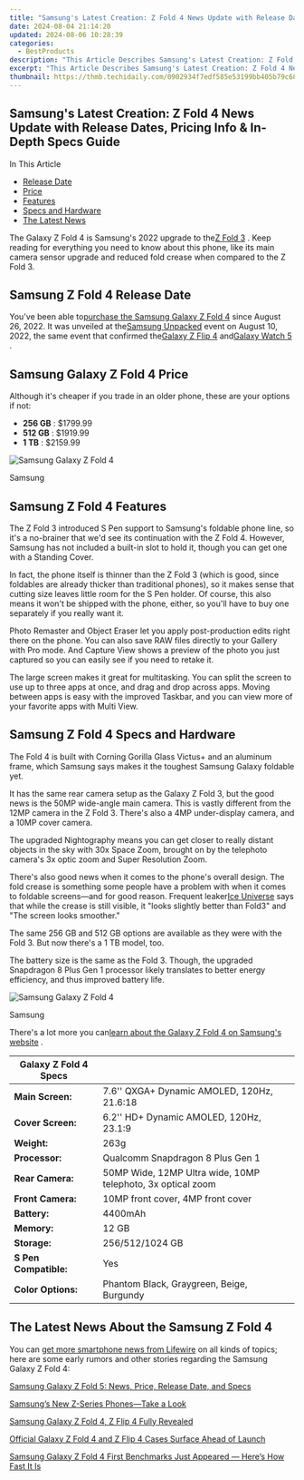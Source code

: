 ```yaml
---
title: "Samsung's Latest Creation: Z Fold 4 News Update with Release Dates, Pricing Info & In-Depth Specs Guide"
date: 2024-08-04 21:14:20
updated: 2024-08-06 10:28:39
categories:
  - BestProducts
description: "This Article Describes Samsung's Latest Creation: Z Fold 4 News Update with Release Dates, Pricing Info & In-Depth Specs Guide"
excerpt: "This Article Describes Samsung's Latest Creation: Z Fold 4 News Update with Release Dates, Pricing Info & In-Depth Specs Guide"
thumbnail: https://thmb.techidaily.com/0902934f7edf585e53199bb405b79c684665bcaad3a1bcb366b5dba56b094eb6.jpg
---
```


## Samsung's Latest Creation: Z Fold 4 News Update with Release Dates, Pricing Info & In-Depth Specs Guide

 In This Article

* [Release Date](https://www.lifewire.com/#toc-samsung-z-fold-4-release-date)
* [Price](https://www.lifewire.com/#toc-samsung-galaxy-z-fold-4-price)
* [Features](https://www.lifewire.com/#toc-samsung-z-fold-4-features)
* [Specs and Hardware](https://www.lifewire.com/#toc-samsung-z-fold-4-specs-and-hardware)
* [The Latest News](https://www.lifewire.com/#toc-the-latest-news-about-the-samsung-z-fold-4)

 The Galaxy Z Fold 4 is Samsung's 2022 upgrade to the[Z Fold 3](https://www.lifewire.com/samsung-galaxy-z-fold-3-5184836) . Keep reading for everything you need to know about this phone, like its main camera sensor upgrade and reduced fold crease when compared to the Z Fold 3.

## Samsung Z Fold 4 Release Date

 You've been able to[purchase the Samsung Galaxy Z Fold 4](https://shop-links.co/link/?exclusive=1&publisher_slug=itechdaily19598&url=https%3A%2F%2Fwww.samsung.com%2Fus%2Fsmartphones%2Fgalaxy-z-fold5%2Fbuy%2F) since August 26, 2022\. It was unveiled at the[Samsung Unpacked](https://www.lifewire.com/samsung-unpacked-news-and-rumors-5093153) event on August 10, 2022, the same event that confirmed the[Galaxy Z Flip 4](https://www.lifewire.com/samsung-z-flip-4-news-and-rumors-5525574) and[Galaxy Watch 5](https://www.lifewire.com/samsung-galaxy-watch-5-5215429) .  

## Samsung Galaxy Z Fold 4 Price

 Although it's cheaper if you trade in an older phone, these are your options if not:

* **256 GB** : $1799.99
* **512 GB** : $1919.99
* **1 TB** : $2159.99

![Samsung Galaxy Z Fold 4](https://www.lifewire.com/thmb/zNaJ5MLUzPKwQXr_39MJdw-drNE=/960x0/filters:no_upscale():max_bytes(200000):strip_icc():format(webp)/z-fold-4-c282d81a96a24dff8cb96a346c1e1332.png)

Samsung

## Samsung Z Fold 4 Features

 The Z Fold 3 introduced S Pen support to Samsung's foldable phone line, so it's a no-brainer that we'd see its continuation with the Z Fold 4\. However, Samsung has not included a built-in slot to hold it, though you can get one with a Standing Cover.

 In fact, the phone itself is thinner than the Z Fold 3 (which is good, since foldables are already thicker than traditional phones), so it makes sense that cutting size leaves little room for the S Pen holder. Of course, this also means it won't be shipped with the phone, either, so you'll have to buy one separately if you really want it.

 Photo Remaster and Object Eraser let you apply post-production edits right there on the phone. You can also save RAW files directly to your Gallery with Pro mode. And Capture View shows a preview of the photo you just captured so you can easily see if you need to retake it.

 The large screen makes it great for multitasking. You can split the screen to use up to three apps at once, and drag and drop across apps. Moving between apps is easy with the improved Taskbar, and you can view more of your favorite apps with Multi View.

## Samsung Z Fold 4 Specs and Hardware

 The Fold 4 is built with Corning Gorilla Glass Victus+ and an aluminum frame, which Samsung says makes it the toughest Samsung Galaxy foldable yet.

 It has the same rear camera setup as the Galaxy Z Fold 3, but the good news is the 50MP wide-angle main camera. This is vastly different from the 12MP camera in the Z Fold 3\. There's also a 4MP under-display camera, and a 10MP cover camera.

 The upgraded Nightography means you can get closer to really distant objects in the sky with 30x Space Zoom, brought on by the telephoto camera's 3x optic zoom and Super Resolution Zoom.

 There's also good news when it comes to the phone's overall design. The fold crease is something some people have a problem with when it comes to foldable screens—and for good reason. Frequent leaker[Ice Universe](https://twitter.com/UniverseIce/status/1529063896740286464) says that while the crease is still visible, it "looks slightly better than Fold3" and "The screen looks smoother."

 The same 256 GB and 512 GB options are available as they were with the Fold 3\. But now there's a 1 TB model, too.

 The battery size is the same as the Fold 3\. Though, the upgraded Snapdragon 8 Plus Gen 1 processor likely translates to better energy efficiency, and thus improved battery life.

![Samsung Galaxy Z Fold 4](https://www.lifewire.com/thmb/bJIufK3b59ghWULyDed8h7aKqgU=/960x0/filters:no_upscale():max_bytes(200000):strip_icc():format(webp)/z-fold-4-unfolded-4b70c07a05c84c60940a35a5712e5087.png)

Samsung

 There's a lot more you can[learn about the Galaxy Z Fold 4 on Samsung's website](https://shop-links.co/link/?exclusive=1&publisher_slug=itechdaily19598&url=https%3A%2F%2Fwww.samsung.com%2Fus%2Fsmartphones%2Fgalaxy-z-fold4%2F) .

| Galaxy Z Fold 4 Specs |                                                             |
| --------------------- | ----------------------------------------------------------- |
| **Main Screen:**      | 7.6'' QXGA+ Dynamic AMOLED, 120Hz, 21.6:18                  |
| **Cover Screen:**     | 6.2'' HD+ Dynamic AMOLED, 120Hz, 23.1:9                     |
| **Weight:**           | 263g                                                        |
| **Processor:**        | Qualcomm Snapdragon 8 Plus Gen 1                            |
| **Rear Camera:**      | 50MP Wide, 12MP Ultra wide, 10MP telephoto, 3x optical zoom |
| **Front Camera:**     | 10MP front cover, 4MP front cover                           |
| **Battery:**          | 4400mAh                                                     |
| **Memory:**           | 12 GB                                                       |
| **Storage:**          | 256/512/1024 GB                                             |
| **S Pen Compatible:** | Yes                                                         |
| **Color Options:**    | Phantom Black, Graygreen, Beige, Burgundy                   |

## The Latest News About the Samsung Z Fold 4

 You can [get more smartphone news from Lifewire](https://www.lifewire.com/mobile-phones-4781509) on all kinds of topics; here are some early rumors and other stories regarding the Samsung Galaxy Z Fold 4:

[Samsung Galaxy Z Fold 5: News, Price, Release Date, and Specs](https://www.lifewire.com/samsung-galaxy-z-fold-5-7505091)

[Samsung’s New Z-Series Phones—Take a Look](https://www.lifewire.com/samsungs-new-z-series-phones-take-a-look-6374351)

[Samsung Galaxy Z Fold 4, Z Flip 4 Fully Revealed](https://www.91mobiles.com/hub/samsung-galaxy-z-fold4-z-flip4-fully-revealed/)

[Official Galaxy Z Fold 4 and Z Flip 4 Cases Surface Ahead of Launch](https://www.sammobile.com/news/official-galaxy-z-fold-4-and-z-flip-4-cases-surface-ahead-of-launch/)

[Samsung Galaxy Z Fold 4 First Benchmarks Just Appeared — Here’s How Fast It Is](https://www.tomsguide.com/news/samsung-galaxy-z-fold-4-first-benchmarks-just-appeared-heres-how-fast-it-is)

<ins class="adsbygoogle"
     style="display:block"
     data-ad-format="autorelaxed"
     data-ad-client="ca-pub-7571918770474297"
     data-ad-slot="1223367746"></ins>



<ins class="adsbygoogle"
     style="display:block"
     data-ad-client="ca-pub-7571918770474297"
     data-ad-slot="8358498916"
     data-ad-format="auto"
     data-full-width-responsive="true"></ins>
